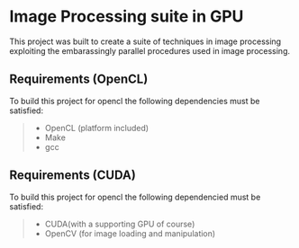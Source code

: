 # Image Processing suite in GPU
This project was built to create a suite of techniques in image processing exploiting the embarassingly parallel procedures used in image processing.

## Requirements (OpenCL)
To build this project for opencl the following dependencies must be satisfied:
> - OpenCL (platform included)
> - Make
> - gcc 

## Requirements (CUDA)
To build this project for opencl the following dependencied must be satisfied:
> - CUDA(with a supporting GPU of course)
> - OpenCV (for image loading and manipulation)
